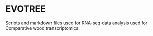# EVOTREE

Scripts and markdown files used for RNA-seq data analysis used for Comparative wood transcriptomics.
